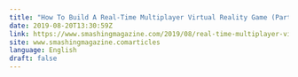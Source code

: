 ```yaml
---
title: "How To Build A Real-Time Multiplayer Virtual Reality Game (Part 1)"
date: 2019-08-20T13:30:59Z
link: https://www.smashingmagazine.com/2019/08/real-time-multiplayer-virtual-reality-game-part-1/?utm_medium=RSS&utm_source=news.12bit.vn
site: www.smashingmagazine.comarticles
language: English
draft: false
---
```

